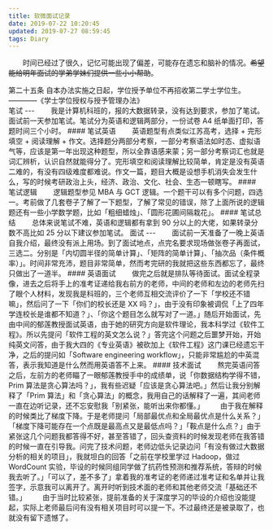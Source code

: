 ```yaml
---
title: 软微面试记录
date: 2019-07-22 10:20:45
updated: 2019-07-27 08:59:45
tags: Diary
---
```

　　时间已经过了很久，记忆可能出现了偏差，可能存在遗忘和脑补的情况。~~希望能给明年面试的学弟学妹们提供一些小小帮助~~。
<!-- more --> 
<div class="tip">
第二十五条 自本办法实施之日起，学位授予单位不再招收第二学士学位生。————《学士学位授权与授予管理办法》
</div>
笔试
---
　　我是计算机科班的，报的大数据转录，没有达到要求，参加了笔试。面试前一天参加笔试。笔试分为英语和逻辑两部分，一份试卷 A4 纸单面打印，答题时间三个小时。
#### 笔试英语
　　英语题型有点类似江苏高考，选择 + 完形填空 + 阅读理解 + 作文。选择题分两部分考察，一部分考察语法如时态、虚拟语气等，应该是第一年出现这种题型，所以全靠语感来蒙；另一部分考察词汇也就是词汇辨析，认识自然就能得分了。完形填空和阅读理解比较简单，肯定是没有英语二难的，有没有四级难度都难说。作文一篇，题目大概是设想手机消失会发生什么，写的时候考研政治上头，经济、政治、文化、社会、生态一顿瞎写。
#### 笔试逻辑
　　逻辑题型参见 MBA 与 GCT 逻辑。一个题干可以有多个问题，四选一。考前做了几套卷子了解了一下题型，了解了常见的错误，除了上面所说的逻辑题还有一些小学数学题，比如「粗细蜡烛」、「圆形花圃间隔栽花」。
#### 笔试总结
　　总体来说笔试不难，英语和逻辑都有拿到 90 分以上的大佬，如果转录分数不高比如 25 分以下建议参加笔试。
面试
---
　　面试前一天准备了一晚上英语自我介绍，最终没有派上用场。到了面试地点，点完名要求现场做张卷子再面试，三选二。分别是「内切圆半径的简单计算」、「矩阵的简单计算」、「抽次品（条件概率）」。时间非常充沛，题目非常简单，然而考完研的我就把这些东西都忘了，最终只做出了一道半。
#### 英语面试
　　做完之后就是排队等待面试。面试全程录像，进去之后将手上的准考证递给我右前方的老师，中间的老师和左边的老师先扫了眼个人材料，发现我是科班的，三个老师互相交流评价了一下「学校还不错嘛」，然后问了一下「你们的校长还是 XX 吗？」，由于没有印象被调侃「上了四年学连校长是谁都不知道？」、「你这个题目怎么就写对了一道。」随后开始面试，先由中间的郁莲教授面试英语，由于她的研究方向是软件理论，我本科学过《软件工程》。所以先提问「软件工程的英文怎么说？」答完这个问题之后噩梦开始，开始纯英文问答，由于我大四的《专业英语》被砍加上《软件工程》这门课已经遗忘干净，之后的提问如「Software engineering workflow」，只能非常尴尬的中英混答，表示我知道是什么然而用英语答不上来。
#### 技术面试
　　熬完英语问答之后，左前方的老师瞄了一眼郁莲教授手中的成绩单，说「你数据结构学得不错，Prim 算法是贪心算法吗？」，我有些迟疑「应该是贪心算法吧。」然后让我分别解释了「Prim 算法」和「贪心算法」的概念，我用自己的话解释了一遍，其间老师一直在边听记录，还不忘安慰我「别紧张，能听出来你都懂。」
　　由于我在解释的时候类比了梯度下降。于是老师提问「局部最优点和全局最优点是什么关系？」「梯度下降可能存在一个点既是最高点又是最低点吗？」「鞍点是什么点？」由于紧张这几个问题我都答得不好，甚至答错了，回头查资料的时候发现老师在我答错的时候一直在引导我。问完了技术问题，老师边低头记录边问「有没有做过大数据分析的相关的项目」，我就坦白的回答「之前在学校里学过 Hadoop，做过 WordCount 实验，毕设的时候同组同学做了抗药性预测和推荐系统，答辩的时候我去听了。」「可以了，差不多了」拿着我的准考证的老师递过准考证和名单并让我签字，示意我可以离开了。离开时听到技术面的老师和其他老师交流「基础还不错。」
　　由于当时比较紧张，提前准备的关于深度学习的毕设的介绍也没能提起，实际上老师最后问有没有相关项目时可以提一下。不过最终还是被录取了，也就没有留下遗憾了。